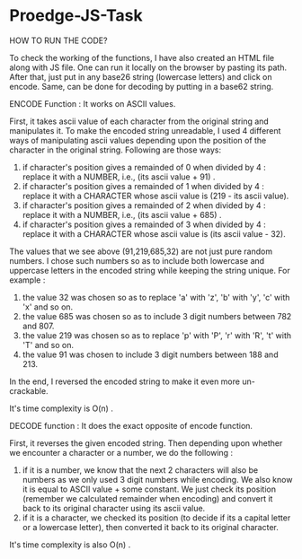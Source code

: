 # Proedge-JS-Task

HOW TO RUN THE CODE?

To check the working of the functions, I have also created an HTML file along with JS file. One can run it locally on the browser by pasting its path. After that, just put in any base26 string (lowercase letters) and click on encode. Same, can be done for decoding by putting in a base62 string.



ENCODE Function : It works on ASCII values.

First, it takes ascii value of each character from the original string and manipulates it. To make the encoded string unreadable, I used 4 different ways of manipulating ascii values depending upon the position of the character in the original string. Following are those ways:

1) if character's position gives a remainded of 0 when divided by 4 : replace it with a NUMBER, i.e., (its ascii value + 91) .
2) if character's position gives a remainded of 1 when divided by 4 : replace it with a CHARACTER whose ascii value is (219 - its ascii value).
3) if character's position gives a remainded of 2 when divided by 4 : replace it with a NUMBER, i.e., (its ascii value + 685) .
4) if character's position gives a remainded of 3 when divided by 4 : replace it with a CHARACTER whose ascii value is (its ascii value - 32).

The values that we see above (91,219,685,32) are not just pure random numbers. I chose such numbers so as to include both lowercase and uppercase letters in the encoded string while keeping the string unique. For example :

1) the value 32 was chosen so as to replace 'a' with 'z', 'b' with 'y', 'c' with 'x' and so on.
2) the value 685 was chosen so as to include 3 digit numbers between 782 and 807.
4) the value 219 was chosen so as to replace 'p' with 'P', 'r' with 'R', 't' with 'T' and so on.
5) the value 91 was chosen to include 3 digit numbers between 188 and 213.

In the end, I reversed the encoded string to make it even more un-crackable.

It's time complexity is O(n) .




DECODE function : It does the exact opposite of encode function.

First, it reverses the given encoded string. Then depending upon whether we encounter a character or a number, we do the following : 

1) if it is a number, we know that the next 2 characters will also be numbers as we only used 3 digit numbers while encoding. We also know it is equal to ASCII value + some constant. We just check its position (remember we calculated remainder when encoding) and convert it back to its original character using its ascii value.
2) if it is a character, we checked its position (to decide if its a capital letter or a lowercase letter), then converted it back to its original character.

It's time complexity is also O(n) .




